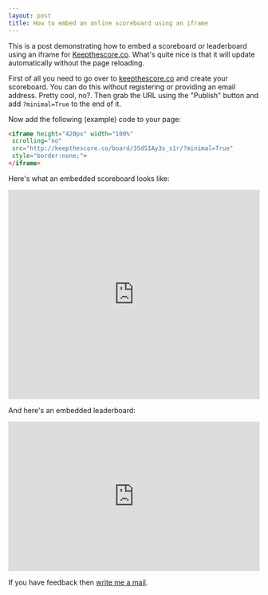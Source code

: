 ```yaml
---
layout: post
title: How to embed an online scoreboard using an iframe
---
```


This is a post demonstrating how to embed a scoreboard or leaderboard using an iframe for [Keepthescore.co](https://keepthescore.co). What's quite nice is that it will update automatically without the page reloading.

First of all you need to go over to <a href="https://keepthescore.co/">keepthescore.co</a> and create your scoreboard. You can do this without registering or providing an email address. Pretty cool, no?. Then grab the URL using the "Publish" button and add `?minimal=True` to the end of it.

Now add the following (example) code to your page:

```html
<iframe height="420px" width="100%"
 scrolling="no"
 src="http://keepthescore.co/board/3SdSIAy3s_s1r/?minimal=True"
 style="border:none;">
</iframe>
```


Here's what an embedded scoreboard looks like:

<iframe height="420px" width="100%"
 scrolling="no"
src="https://keepthescore.co/board/3SdSIAy3s_s1r/?minimal=True"
style="border:none;">
</iframe>

And here's an embedded leaderboard:

<iframe height="300px" width="100%"
 scrolling="no"
src="https://keepthescore.co/view/3SdSIAy3s_s1r/?minimal=True"
style="border:none;">
</iframe>

If you have feedback then <a href="mailto:caspar.wrede@gmail.com">write me a mail</a>.
